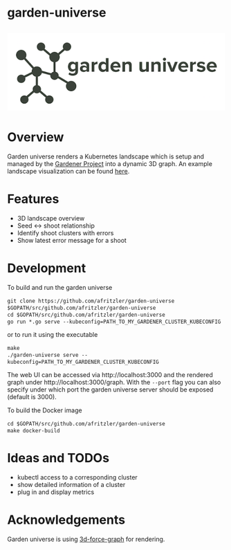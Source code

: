 # garden-universe
![garden universe logo](images/logo.png)
---

# Overview
Garden universe renders a Kubernetes landscape which is setup and managed by the [Gardener Project](https://github.com/gardener/gardener) into a dynamic 3D graph. An example landscape visualization can be found [here](images/universe.png).

# Features
* 3D landscape overview
* Seed <-> shoot relationship 
* Identify shoot clusters with errors
* Show latest error message for a shoot

# Development

To build and run the garden universe
```
git clone https://github.com/afritzler/garden-universe $GOPATH/src/github.com/afritzler/garden-universe
cd $GOPATH/src/github.com/afritzler/garden-universe
go run *.go serve --kubeconfig=PATH_TO_MY_GARDENER_CLUSTER_KUBECONFIG
```

or to run it using the executable
```
make
./garden-universe serve --kubeconfig=PATH_TO_MY_GARDENER_CLUSTER_KUBECONFIG
```

The web UI can be accessed via http://localhost:3000 and the rendered graph under http://localhost:3000/graph.
With the `--port` flag you can also specify under which port the garden universe server should be exposed (default is 3000).

To build the Docker image
```
cd $GOPATH/src/github.com/afritzler/garden-universe
make docker-build
```

# Ideas and TODOs

* kubectl access to a corresponding cluster
* show detailed information of a cluster
* plug in and display metrics

# Acknowledgements
Garden universe is using [3d-force-graph](https://github.com/vasturiano/3d-force-graph) for rendering. 
